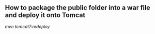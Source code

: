 ## How to package the public folder into a war file and deploy it onto Tomcat
*mvn tomcat7:redeploy*
